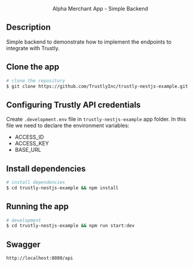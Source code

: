 <p align="center">
  Alpha Merchant App - Simple Backend
</p>


## Description

Simple backend to demonstrate how to implement the endpoints to integrate with Trustly.

## Clone the app

```bash
# clone the repository
$ git clone https://github.com/TrustlyInc/trustly-nestjs-example.git
```

## Configuring Trustly API credentials
Create `.development.env` file in `trustly-nestjs-example` app folder. In this file we need to declare the environment variables:
- ACCESS_ID
- ACCESS_KEY
- BASE_URL

## Install dependencies
```bash
# install dependencies
$ cd trustly-nestjs-example && npm install
```

## Running the app
```bash
# development
$ cd trustly-nestjs-example && npm run start:dev
```

## Swagger
```
http://localhost:8080/api
```